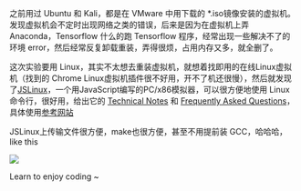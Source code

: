 之前用过 Ubuntu 和 Kali，都是在 VMware 中用下载的 *.iso镜像安装的虚拟机。发现虚拟机会不定时出现网络之类的错误，后来是因为在虚拟机上弄 Anaconda，Tensorflow 什么的跑 Tensorflow 程序，经常出现一些解决不了的环境 error，然后经常反复卸载重装，弄得很烦，占用内存又多，就全删了。

这次实验要用 Linux，其实不太想去重装虚拟机，就想着找即用的在线Linux虚拟机（找到的 Chrome Linux虚拟机插件很不好用，开不了机还很慢），然后就发现了[JSLinux](https://bellard.org/jslinux/)，一个用JavaScript编写的PC/x86模拟器，可以很方便地使用 Linux命令行，很好用，给出它的 [Technical Notes](https://bellard.org/jslinux/tech.html) 和 [Frequently Asked Questions](https://bellard.org/jslinux/faq.html)，具体使用[参考网站](https://www.ostechnix.com/run-linux-operating-systems-browser/)

JSLinux上传输文件很方便，make也很方便，甚至不用提前装 GCC，哈哈哈，like this

![](https://github.com/Yudreamy/classlater/blob/master/csapp/datalab1/JSLinux.PNG)

Learn to enjoy coding ~